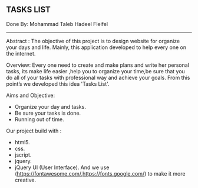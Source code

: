 
TASKS LIST
--------------

Done By:
Mohammad Taleb
Hadeel Fleifel

-------------
Abstract : 
The objective of this project is to design website for organize your days and life.
Mainly, this application developed to help every one on the internet.

Overview:
Every one need to  create and make plans and write her personal tasks, its make life easier ,help you to organize your time,be sure that you do all of your tasks with  professional way and achieve your goals.
From this point’s we  developed this idea 'Tasks List'.

Aims and Objective:
- Organize your day and tasks.
- Be sure your tasks is done.
- Running out of time.

Our project build with :
- html5.
- css.
- jscript.
- jquery.
- jQuery UI (User Interface).
And we use (https://fontawesome.com/,https://fonts.google.com/) to make it more creative.
